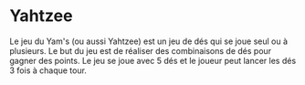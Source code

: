 # Yahtzee
Le jeu du Yam's (ou aussi Yahtzee) est un jeu de dés qui se joue seul ou à plusieurs.  Le but du jeu est de réaliser des combinaisons de dés pour gagner des points. Le jeu se joue avec 5 dés et le joueur peut lancer les dés 3 fois à chaque tour.
